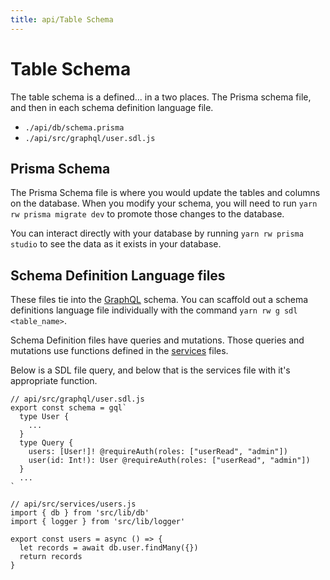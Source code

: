 ```yaml
---
title: api/Table Schema
---
```


# Table Schema

The table schema is a defined... in a two places.  The Prisma schema file, and then in each schema definition language file.

- `./api/db/schema.prisma`
- `./api/src/graphql/user.sdl.js`

## Prisma Schema

The Prisma Schema file is where you would update the tables and columns on the database.  When you modify your schema, you will need to run `yarn rw prisma migrate dev` to promote those changes to the database.

You can interact directly with your database by running `yarn rw prisma studio` to see the data as it exists in your database.

## Schema Definition Language files

These files tie into the [GraphQL](/docs/api/graphql) schema.  You can scaffold out a schema definitions language file individually with the command `yarn rw g sdl <table_name>`.  

Schema Definition files have queries and mutations.  Those queries and mutations use functions defined in the [services](/docs/api/services) files.

Below is a SDL file query, and below that is the services file with it's appropriate function.

```js/6/
// api/src/graphql/user.sdl.js
export const schema = gql`
  type User {
    ...
  }
  type Query {
    users: [User!]! @requireAuth(roles: ["userRead", "admin"])
    user(id: Int!): User @requireAuth(roles: ["userRead", "admin"])
  }
  ...
`
```

```js/4/
// api/src/services/users.js
import { db } from 'src/lib/db'
import { logger } from 'src/lib/logger'

export const users = async () => {
  let records = await db.user.findMany({})
  return records
}
```